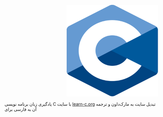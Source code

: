 <p align="right">
  <img src="https://github.com/BDadmehr0/Learn-C/blob/main/C_Programming_Language.svg.png" alt="c-language-logo" width="300" height="300">
</p>


یادگیری زبان برنامه نویسی C با سایت [learn-c.org](https://www.learn-c.org/en) تبدیل سایت به مارک‌داون و ترجمه آن به فارسی برای
